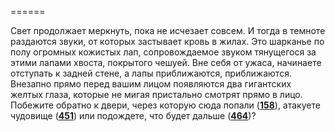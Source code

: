 ======

Свет продолжает меркнуть, пока не исчезает совсем. И тогда в темноте раздаются звуки, от которых застывает кровь в жилах. Это шарканье по полу огромных кожистых лап, сопровождаемое звуком тянущегося за этими лапами хвоста, покрытого чешуей. Вне себя от ужаса, начинаете отступать к задней стене, а лапы приближаются, приближаются. Внезапно прямо перед вашим лицом появляются два гигантских желтых глаза, которые не мигая пристально смотрят прямо в лицо. Побежите обратно к двери, через которую сюда попали ([**158**](#n_158)), атакуете чудовище ([**451**](#n_451)) или подождете, что будет дальше ([**464**](#n_464))?

